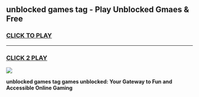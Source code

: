 
## unblocked games tag - Play Unblocked Gmaes & Free
<h3>
<a href="https://news.freeplayer.one?title=unblocked_games_tag&ref=23F">CLICK TO PLAY</a></h3>
<hr>

<h3>
<a href="https://news.freeplayer.one?title=unblocked_games_tag&ref=23F">CLICK 2 PLAY</a>
  
</h3>

<a href="https://news.freeplayer.one?title=unblocked_games_tag&ref=23F/"><img src="https://clearcache.store/games.png"></a>


**unblocked games tag games unblocked: Your Gateway to Fun and Accessible Online Gaming**
